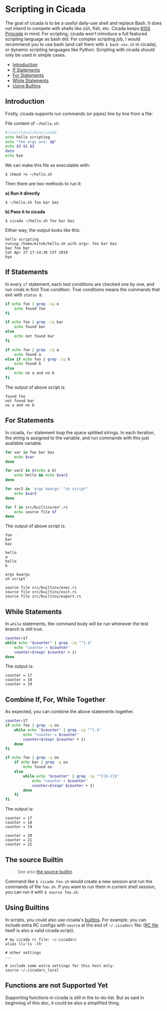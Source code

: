 # Scripting in Cicada

The goal of cicada is to be a useful daily-use shell and replace Bash.
It does not intend to compete with shells like zsh, fish, etc. Cicada keeps
[KISS Principle](https://en.wikipedia.org/wiki/KISS_principle) in mind.
For scripting, cicada won't introduce a full featured scripting
language as bash did. For complex scripting job, I would recommend you
to use bash (and call them with `$ bash xxx.sh` in cicada), or dynamic
scripting languages like Python. Scripting with cicada should only be used
in simple cases.

- [Introduction](#introduction)
- [If Statements](#if-statements)
- [For Statements](#for-statements)
- [While Statements](#while-statements)
- [Using Builtins](#using-builtins)

## Introduction

Firstly, cicada supports run commands (or pipes) line by line from a file:

File content of `~/hello.sh`:
```sh
#!/usr/local/bin/cicada
echo hello scripting
echo "the args are: $@"
echo $3 $1 $2
date
echo bye
```

We can make this file as executable with:
```
$ chmod +x ~/hello.sh
```

Then there are two methods to run it:

**a) Run it directly**
```
$ ~/hello.sh foo bar baz
```

**b) Pass it to cicada**
```
$ cicada ~/hello.sh foo bar baz
```

Either way, the output looks like this:

```
hello scripting
runing /home/mitnk/hello.sh with args: foo bar baz
baz foo bar
Sat Apr 27 17:14:36 CST 2019
bye
```

## If Statements

In every `if` statement, each test conditions are checked one by one,
and run cmds in first True condition. True conditions means the commands
that exit with `status 0`.

```sh
if echo foo | grep -iq o
    echo found foo
fi

if echo foo | grep -iq bar
    echo found bar
else
    echo not found bar
fi

if echo foo | grep -iq a
    echo found a
else if echo foo | grep -iq b
    echo found b
else
    echo no a and no b
fi
```

The output of above script is:
```
found foo
not found bar
no a and no b
```

## For Statements

In cicada, `for` statement loop the space splitted strings. In each iteration,
the string is assigned to the variable, and run commands with this just
available variable.

```sh
for var in foo bar baz
    echo $var
done

for var2 in $(echo a b)
    echo hello && echo $var2
done

for var3 in 'args kwargs' "sh script"
    echo $var3
done

for f in src/builtins/ex*.rs
    echo source file $f
done
```

The output of above script is:
```
foo
bar
baz

hello
a
hello
b

args kwargs
sh script

source file src/builtins/exec.rs
source file src/builtins/exit.rs
source file src/builtins/export.rs
```

## While Statements

In `while` statements, the command body will be run whenever the test branch
is still true.

```sh
counter=17
while echo "$counter" | grep -iq "^1.$"
    echo "counter = $counter"
    counter=$(expr $counter + 1)
done
```

The output is:
```
counter = 17
counter = 18
counter = 19
```

## Combine If, For, While Together

As expected, you can combine the above statements together.

```sh
counter=17
if echo foo | grep -q oo
    while echo "$counter" | grep -iq "^1.$"
        echo "counter = $counter"
        counter=$(expr $counter + 1)
    done
fi

if echo foo | grep -q oo
    if echo bar | grep -q oo
        echo found oo
    else
        while echo "$counter" | grep -iq "^2[0-2]$"
            echo "counter = $counter"
            counter=$(expr $counter + 1)
        done
    fi
fi
```

The output is:
```
counter = 17
counter = 18
counter = 19

counter = 20
counter = 21
counter = 22
```

## The source Builtin

> See also [the source builtin](https://github.com/mitnk/cicada/blob/master/docs/built-in-cmd.md#source).

Command like `$ cicada foo.sh` would create a new session and run the commands
of file `foo.sh`. If you want to run them in current shell session, you
can run it with `$ source foo.sh`.

## Using Builtins

In scripts, you could also use cicada's
[builtins](https://github.com/mitnk/cicada/blob/master/docs/built-in-cmd.md).
For example, you can include extra RC configs with `source` at the end of
`~/.cicadarc` file:
([RC file](https://github.com/mitnk/cicada/blob/master/docs/rc-file.md)
itself is also a valid cicada script).

```
# my cicada rc file: ~/.cicadarc
alias ll='ls -lh'

# other settings
...

# include some extra settings for this host only:
source ~/.cicadarc_local
```

## Functions are not Supported Yet

Supporting functions in cicada is still in the to-do-list. But as said
in beginning of this doc, it could be also a simplified thing.
